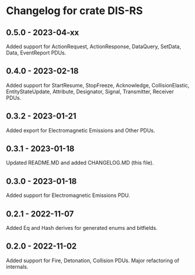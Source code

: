 # Changelog for crate DIS-RS

## 0.5.0 - 2023-04-xx
Added support for ActionRequest, ActionResponse, DataQuery, SetData, Data, EventReport PDUs.

## 0.4.0 - 2023-02-18
Added support for StartResume, StopFreeze, Acknowledge, CollisionElastic, EntityStateUpdate, Attribute, Designator, Signal, Transmitter, Receiver PDUs.

## 0.3.2 - 2023-01-21
Added export for Electromagnetic Emissions and Other PDUs.

## 0.3.1 - 2023-01-18
Updated README.MD and added CHANGELOG.MD (this file).

## 0.3.0 - 2023-01-18
Added support for Electromagnetic Emissions PDU.

## 0.2.1 - 2022-11-07
Added Eq and Hash derives for generated enums and bitfields.

## 0.2.0 - 2022-11-02
Added support for Fire, Detonation, Collision PDUs.
Major refactoring of internals.